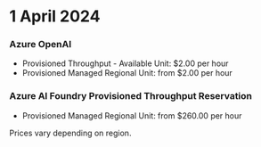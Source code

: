 # 1 April 2024

### Azure OpenAI
- Provisioned Throughput - Available Unit: $2.00 per hour
- Provisioned Managed Regional Unit: from $2.00 per hour

### Azure AI Foundry Provisioned Throughput Reservation
- Provisioned Managed Regional Unit: from $260.00 per hour

Prices vary depending on region.